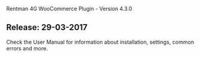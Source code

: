 Rentman 4G WooCommerce Plugin - Version 4.3.0

Release: 29-03-2017
-----------------------------
Check the User Manual for information about installation, settings, common errors and more.
